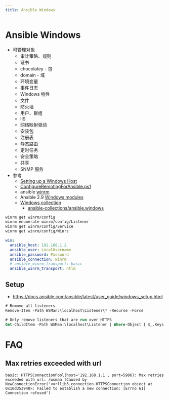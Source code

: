 ```yaml
---
title: Ansible Windows
---
```


# Ansible Windows

- 可管理对象
  - 审计策略、规则
  - 证书
  - chocolatey - 包
  - domain - 域
  - 环境变量
  - 事件日志
  - Windows 特性
  - 文件
  - 防火墙
  - 用户、群组
  - IIS
  - 网络映射驱动
  - 安装包
  - 注册表
  - 静态路由
  - 定时任务
  - 安全策略
  - 共享
  - SNMP 服务
- 参考
  - [Setting up a Windows Host](https://docs.ansible.com/ansible/latest/user_guide/windows_setup.html)
  - [ConfigureRemotingForAnsible.ps1](https://github.com/ansible/ansible/blob/devel/examples/scripts/ConfigureRemotingForAnsible.ps1)
  - ansible [winrm](https://docs.ansible.com/ansible/latest/user_guide/windows_winrm.html)
  - Ansible 2.9 [Windows modules](https://docs.ansible.com/ansible/2.9/modules/list_of_windows_modules.html)
  - [Windows collection](https://docs.ansible.com/ansible/latest/collections/ansible/windows/index.html)
    - [ansible-collections/ansible.windows](https://github.com/ansible-collections/ansible.windows)

```bash
winrm get winrm/config
winrm enumerate winrm/config/Listener
winrm get winrm/config/Service
winrm get winrm/config/Winrs
```

```yaml
win:
  ansible_host: 192.168.1.2
  ansible_user: LocalUsername
  ansible_password: Password
  ansible_connection: winrm
  # ansible_winrm_transport: basic
  ansible_winrm_transport: ntlm
```

## Setup
- https://docs.ansible.com/ansible/latest/user_guide/windows_setup.html

```ps
# Remove all listeners
Remove-Item -Path WSMan:\localhost\Listener\* -Recurse -Force

# Only remove listeners that are run over HTTPS
Get-ChildItem -Path WSMan:\localhost\Listener | Where-Object { $_.Keys -contains "Transport=HTTPS" } | Remove-Item -Recurse -Force
```

# FAQ

## Max retries exceeded with url

```
basic: HTTPSConnectionPool(host='192.168.1.1', port=5986): Max retries exceeded with url: /wsman (Caused by NewConnectionError('<urllib3.connection.HTTPSConnection object at 0x10d353940>: Failed to establish a new connection: [Errno 61] Connection refused')
```
